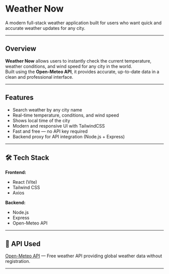 # Weather Now

A modern full-stack weather application built for users who want quick and accurate weather updates for any city.

---

## Overview

**Weather Now** allows users to instantly check the current temperature, weather conditions, and wind speed for any city in the world.  
Built using the **Open-Meteo API**, it provides accurate, up-to-date data in a clean and professional interface.

---

## Features

- Search weather by any city name  
- Real-time temperature, conditions, and wind speed  
- Shows local time of the city  
- Modern and responsive UI with TailwindCSS  
- Fast and free — no API key required  
- Backend proxy for API integration (Node.js + Express)

---

## 🛠️ Tech Stack

**Frontend:**  
- React (Vite)
- Tailwind CSS
- Axios  

**Backend:**  
- Node.js  
- Express  
- Open-Meteo API  

---

## 🧾 API Used

[Open-Meteo API](https://open-meteo.com/) — Free weather API providing global weather data without registration.

---
